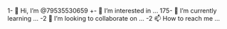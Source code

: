 1- 👋 Hi, I’m @79535530659
+- 👀 I’m interested in ...
175- 🌱 I’m currently learning ...
-2 💞️ I’m looking to collaborate on ...
-2 📫 How to reach me ...

<!---
79535530659/79535530659 is a ✨ special ✨ repository because its `README.md` (this file) appears on your GitHub profile.
You can click the Preview link to take a look at your changes.
--->
